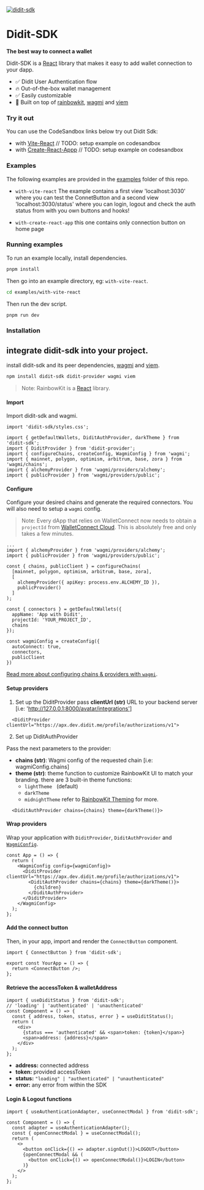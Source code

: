 <a href="https://docs.didit.me/docs/sdk">
  <img alt="didit-sdk" src="https://docs.didit.me/_next/image?url=%2F_next%2Fstatic%2Fmedia%2Fsdk_works.5dcf3190.png&w=3840&q=75" />
</a>

# Didit-SDK

**The best way to connect a wallet**

Didit-SDK is a [React](https://reactjs.org/) library that makes it easy to add wallet connection to your dapp.

- ✅ Didit User Authentication flow
- 🔥 Out-of-the-box wallet management
- ✅ Easily customizable
- 🦄 Built on top of [rainbowkit](https://www.rainbowkit.com), [wagmi](https://wagmi.sh) and [viem](https://viem.sh)

### Try it out

You can use the CodeSandbox links below try out Didit Sdk:

- with [Vite-React](https://codesandbox.io/p/sandbox/github/rainbow-me/rainbowkit/tree/main/examples/with-vite) // TODO: setup example on codesandbox
- with [Create-React-Appp](https://codesandbox.io/p/sandbox/github/rainbow-me/rainbowkit/tree/main/examples/with-vite) // TODO: setup example on codesandbox

### Examples

The following examples are provided in the [examples](./examples/) folder of this repo.

- `with-vite-react`
  The example contains a first view 'localhost:3030' where you can test the ConnetButton and a second view 'localhost:3030/status' where you can login, logout and check the auth status from with you own buttons and hooks!

- `with-create-react-app`
  this one contains only connection button on home page

### Running examples

To run an example locally, install dependencies.

```bash
pnpm install
```

Then go into an example directory, eg: `with-vite-react`.

```bash
cd examples/with-vite-react
```

Then run the dev script.

```bash
pnpm run dev
```

### Installation

## integrate didit-sdk into your project.

install didit-sdk and its peer dependencies, [wagmi](https://wagmi.sh) and [viem](https://viem.sh).

```bash
npm install didit-sdk didit-provider wagmi viem
```

> Note: RainbowKit is a [React](https://reactjs.org/) library.

#### Import

Import didit-sdk and wagmi.

```tsx
import 'didit-sdk/styles.css';

import { getDefaultWallets, DiditAuthProvider, darkTheme } from 'didit-sdk';
import { DiditProvider } from 'didit-provider';
import { configureChains, createConfig, WagmiConfig } from 'wagmi';
import { mainnet, polygon, optimism, arbitrum, base, zora } from 'wagmi/chains';
import { alchemyProvider } from 'wagmi/providers/alchemy';
import { publicProvider } from 'wagmi/providers/public';
```

#### Configure

Configure your desired chains and generate the required connectors. You will also need to setup a `wagmi` config.

> Note: Every dApp that relies on WalletConnect now needs to obtain a `projectId` from [WalletConnect Cloud](https://cloud.walletconnect.com/). This is absolutely free and only takes a few minutes.

```tsx line=4-99
...
import { alchemyProvider } from 'wagmi/providers/alchemy';
import { publicProvider } from 'wagmi/providers/public';

const { chains, publicClient } = configureChains(
  [mainnet, polygon, optimism, arbitrum, base, zora],
  [
    alchemyProvider({ apiKey: process.env.ALCHEMY_ID }),
    publicProvider()
  ]
);

const { connectors } = getDefaultWallets({
  appName: 'App with Didit',
  projectId: 'YOUR_PROJECT_ID',
  chains
});

const wagmiConfig = createConfig({
  autoConnect: true,
  connectors,
  publicClient
})
```

[Read more about configuring chains & providers with `wagmi`](https://wagmi.sh/docs/providers/configuring-chains).

#### Setup providers

1. Set up the DiditProvider
   pass **clientUrl (str)** URL to your backend server [i.e: 'http://127.0.0.1:8000/avatar/integrations']

```tsx
  <DiditProvider clientUrl="https://apx.dev.didit.me/profile/authorizations/v1">
```

2. Set up DiditAuthProvider

Pass the next parameters to the provider:

- **chains (str)**: Wagmi config of the requested chain [i.e: wagmiConfig.chains]
- **theme (str)**: theme function to customize RainbowKit UI to match your branding.
  there are 3 built-in theme functions:
  - `lightTheme` &nbsp; (default)
  - `darkTheme`
  - `midnightTheme`
    refer to [RainbowKit Theming](https://www.rainbowkit.com/docs/theming) for more.

```tsx
  <DiditAuthProvider chains={chains} theme={darkTheme()}>
```

#### Wrap providers

Wrap your application with `DiditProvider`, `DiditAuthProvider` and [`WagmiConfig`](https://wagmi.sh/docs/provider).

```tsx
const App = () => {
  return (
    <WagmiConfig config={wagmiConfig}>
      <DiditProvider clientUrl="https://apx.dev.didit.me/profile/authorizations/v1">
        <DiditAuthProvider chains={chains} theme={darkTheme()}>
          {children}
        </DiditAuthProvider>
      </DiditProvider>
    </WagmiConfig>
  );
};
```

#### Add the connect button

Then, in your app, import and render the `ConnectButton` component.

```tsx
import { ConnectButton } from 'didit-sdk';

export const YourApp = () => {
  return <ConnectButton />;
};
```

#### Retrieve the accessToken & walletAddress

```tsx
import { useDiditStatus } from 'didit-sdk';
// 'loading' | 'authenticated' | 'unauthenticated'
const Component = () => {
  const { address, token, status, error } = useDiditStatus();
  return (
    <div>
      {status === 'authenticated' && <span>token: {token}</span>}
      <span>address: {address}</span>
    </div>
  );
};
```

- **address:** connected address
- **token:** provided accessToken
- **status:** `"loading" | "authenticated" | "unauthenticated"`
- **error:** any error from within the SDK

#### Login & Logout functions

```tsx
import { useAuthenticationAdapter, useConnectModal } from 'didit-sdk';

const Component = () => {
  const adapter = useAuthenticationAdapter();
  const { openConnectModal } = useConnectModal();
  return (
    <>
      <button onClick={() => adapter.signOut()}>LOGOUT</button>
      {openConnectModal && (
        <button onClick={() => openConnectModal()}>LOGIN</button>
      )}
    </>
  );
};
```
